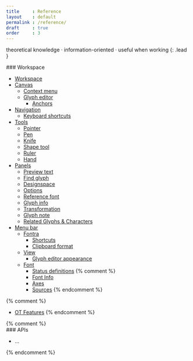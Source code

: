 ```yaml
---
title     : Reference
layout    : default
permalink : /reference/
draft     : true
order     : 3
---
```


theoretical knowledge · information-oriented · useful when working
{: .lead }

<div class='row'>
<div class='col' markdown='1'>
### Workspace

- [Workspace](workspace)
- [Canvas](canvas)
  - [Context menu](canvas/context-menu)
  - [Glyph editor](canvas/glyph-editor)
    - [Anchors](canvas/glyph-editor/anchors)
- [Navigation](navigation)
  - [Keyboard shortcuts](navigation/keyboard-shortcuts)
- [Tools](tools)
  - [Pointer](tools/pointer)
  - [Pen](tools/pen)
  - [Knife](tools/knife)
  - [Shape tool](tools/shapes)
  - [Ruler](tools/ruler)
  - [Hand](tools/hand)
- [Panels](panels)
  - [Preview text](panels/preview-text)
  - [Find glyph](panels/find-glyph)
  - [Designspace](panels/designspace)
  - [Options](panels/options)
  - [Reference font](panels/reference-font)
  - [Glyph info](panels/glyph-info)
  - [Transformation](panels/transformations)
  - [Glyph note](panels/glyph-note)
  - [Related Glyphs & Characters](panels/related-glyphs-and-characters)
- [Menu bar](menu)
  - [Fontra](menu/fontra)
    - [Shortcuts](menu/fontra/shortcuts)
    - [Clipboard format](menu/fontra/clipboard-format)
  - [View](menu/view)
    - [Glyph editor appearance](menu/view/glyph-editor-appearance)
  - [Font](menu/font)
    - [Status definitions](menu/font/status-colors)
{% comment %}
    - [Font Info](menu/font/font-info)
    - [Axes](menu/font/axes)
    - [Sources](menu/font/sources)
  {% endcomment %}

{% comment %}
- [OT Features](#)
{% endcomment %}

</div>
{% comment %}
<div class='col' markdown='1'>
### APIs

- ...
</div>
{% endcomment %}
</div>